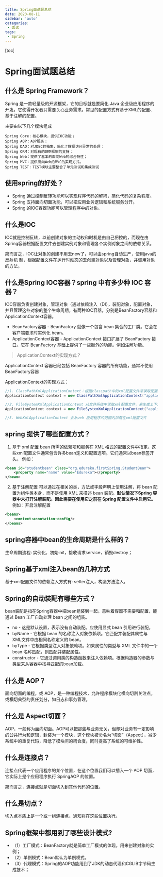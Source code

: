 ```yaml
---
title: Spring面试题总结
date: 2023-08-11
sidebar: 'auto'
categories: 
 - 面试
tags:
 - Spring
---
```


[toc]

# Spring面试题总结

## 什么是 Spring Framework？

Spring 是一款轻量级的开源框架，它的目标就是要简化 Java 企业级应用程序的开发。它使得开发者只需要关心业务需求。常见的配置方式有基于XML的配置、基于注解的配置。

主要由以下几个模块组成

```
Spring Core：核心模块，提供IOC功能；
Spring AOP：AOP服务；
Spring DAO：对JDBC的抽象，简化了数据访问异常的处理；
Spring ORM：对现有的ORM框架的支持；
Spring Web：提供了基本的面向Web的综合特性；
Spring MVC：提供面向Web的MVC的实现方式。
Spring TEST：TEST模块主要整合了单元测试和集成测试
```


## 使用spring的好处？

- Spring 通过控制反转功能可以实现程序代码的解耦，简化代码的复杂程度。
- Spring 支持面向切面功能，可以把应用业务逻辑和系统服务分开。
- Spring 的IOC容器功能可以管理程序中的对象。

## 什么是IOC

IOC就是控制反转，以前创建对象的主动权和时机是由自己把控的，而现在由Spring容器根据配置文件去创建实例对象和管理各个实例对象之间的依赖关系。

简而言之，IOC让对象的创建不用去new了，可以由spring自动生产，使用java的反射机
制，根据配置文件在运行时动态的去创建对象以及管理对象，并调用对象的方法。

## 什么是Spring IOC容器？spring 中有多少种 IOC 容器？

IOC容器负责创建对象，管理对象（通过依赖注入（DI），装配对象，配置对象，并且管理这些对象的整个生命周期。有两种IOC容器，分别是BeanFactory容器和ApplicationContext容器。

* BeanFactory容器 - BeanFactory 就像一个包含 bean 集合的工厂类。它会在客户端要求时实例化 bean。
* ApplicationContext容器  - ApplicationContext 接口扩展了 BeanFactory 接口。它在 BeanFactory 基础上提供了一些额外的功能。例如注解功能。

> ApplicationContext的实现方式？

ApplicationContext 容器已经包括 BeanFactory 容器的所有功能，通常不使用BeanFactory容器

ApplicationContext的实现方式：

```java
//1. ClassPathXmlApplicationContext：根据classpath中的xml配置文件来读取配置，并生成上下文对象
ApplicationContext context = new ClassPathXmlApplicationContext("applicationContext.xml");

//2. FileSystemXmlApplicationContext 从文件系统中读取xml配置文件，来生成上下文对象。
ApplicationContext context = new FileSystemXmlApplicationContext("applicationContext.xml");

//3. WebXmlApplicationContext 会从web 应用程序的范围内加载在xml配置文件
```

## spring 提供了哪些配置方式？

1. 基于 xml 配置
bean 所需的依赖项和服务在 XML 格式的配置文件中指定。这些xml配置文件通常包含许多bean定义和配置选项。它们通常以bean标签开头。
例如：
```xml
<bean id="studentbean" class="org.edureka.firstSpring.StudentBean"> 
    <property name="name" value="Edureka"></property>
</bean>
```

2. 基于注解配置
可以通过在相关的类，方法或字段声明上使用注解，将 bean 配置为组件类本身，而不是使用 XML 来描述 bean 装配。**默认情况下Spring 容器中未打开注解装配。因此需要在使用它之前在 Spring 配置文件中启用它。**
例如：开启注解配置
```xml
<beans>
    <context:annotation-config/>
</beans>
```

## spring容器中bean的生命周期是什么样的？

生命周期流程: 实例化，初始init，接收请求service，销毁destroy；

## Spring基于xml注入bean的几种方式

基于xml配置文件的依赖注入方式有: setter注入，构造方法注入。

## Spring的自动装配有哪些方式？

bean装配是指在Spring容器中把bean组装到一起。意味着容器不需要和配置，能通过 Bean 工厂自动处理 bean 之间的组装。

* no - 这是默认设置，表示没有自动装配。应使用显式 bean 引用进行装配。
* byName - 它根据 bean 的名称注入对象依赖项。它匹配并装配其属性与 XML文件中由相同名称定义的 bean。
* byType - 它根据类型注入对象依赖项。如果属性的类型与 XML 文件中的一个 bean 名称匹配，则匹配并装配属性。
* constructor - 它通过调用类的构造函数来注入依赖项。根据构造器的参数与类型来从容器中找寻匹配的bean加载。

## 什么是 AOP？

面向切面的编程，或 AOP，是一种编程技术，允许程序模块化横向切割关注点，或横切典型的责任划分，如日志和事务管理。

## 什么是 Aspect切面？

AOP，一般称为面向切面。AOP可以把那些与业务无关，但却对业务有一定影响的公共行为和逻辑，封装为一个模块，这个模块被命名为“切面”（Aspect），减少系统中的重复代码，降低了模块间的耦合度，同时提高了系统的可维护性。

## 什么是连接点？

连接点代表一个应用程序的某个位置，在这个位置我们可以插入一个 AOP 切面，它实际上是个应用程序执行 SpringAOP 的位置。

简而言之，连接点就是切面切入到其他代码的位置。

## 什么是切点？

切入点本质上是一个或一组连接点，通知将在这些位置执行。

## Spring框架中都用到了哪些设计模式?

* （1）工厂模式：BeanFactory就是简单工厂模式的体现，用来创建对象的实例；
* （2）单例模式：Bean默认为单例模式。
* （3）代理模式：Spring的AOP功能用到了JDK的动态代理和CGLIB字节码生成技术；

